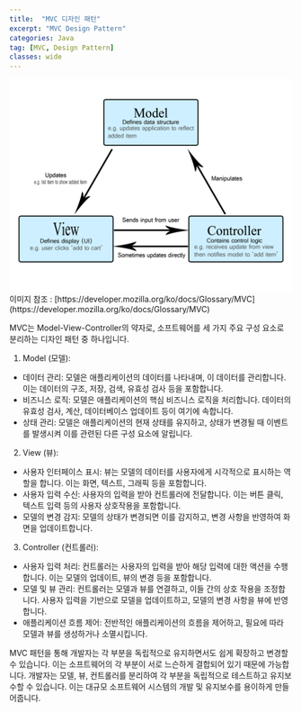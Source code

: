 ```yaml
---
title:  "MVC 디자인 패턴"
excerpt: "MVC Design Pattern"
categories: Java
tag: [MVC, Design Pattern]
classes: wide
---
```


<img src="/img/Java/model-view-controller-light-blue.png"/>
이미지 참조 : [https://developer.mozilla.org/ko/docs/Glossary/MVC](https://developer.mozilla.org/ko/docs/Glossary/MVC)

MVC는 Model-View-Controller의 약자로, 소프트웨어를 세 가지 주요 구성 요소로 분리하는 디자인 패턴 중 하나입니다.

1. Model (모델):
- 데이터 관리: 모델은 애플리케이션의 데이터를 나타내며, 이 데이터를 관리합니다. 이는 데이터의 구조, 저장, 검색, 유효성 검사 등을 포함합니다.
- 비즈니스 로직: 모델은 애플리케이션의 핵심 비즈니스 로직을 처리합니다. 데이터의 유효성 검사, 계산, 데이터베이스 업데이트 등이 여기에 속합니다.
- 상태 관리: 모델은 애플리케이션의 현재 상태를 유지하고, 상태가 변경될 때 이벤트를 발생시켜 이를 관련된 다른 구성 요소에 알립니다.
2. View (뷰):
- 사용자 인터페이스 표시: 뷰는 모델의 데이터를 사용자에게 시각적으로 표시하는 역할을 합니다. 이는 화면, 텍스트, 그래픽 등을 포함합니다.
- 사용자 입력 수신: 사용자의 입력을 받아 컨트롤러에 전달합니다. 이는 버튼 클릭, 텍스트 입력 등의 사용자 상호작용을 포함합니다.
- 모델의 변경 감지: 모델의 상태가 변경되면 이를 감지하고, 변경 사항을 반영하여 화면을 업데이트합니다.
3. Controller (컨트롤러):
- 사용자 입력 처리: 컨트롤러는 사용자의 입력을 받아 해당 입력에 대한 액션을 수행합니다. 이는 모델의 업데이트, 뷰의 변경 등을 포함합니다.
- 모델 및 뷰 관리: 컨트롤러는 모델과 뷰를 연결하고, 이들 간의 상호 작용을 조정합니다. 사용자 입력을 기반으로 모델을 업데이트하고, 모델의 변경 사항을 뷰에 반영합니다.
- 애플리케이션 흐름 제어: 전반적인 애플리케이션의 흐름을 제어하고, 필요에 따라 모델과 뷰를 생성하거나 소멸시킵니다.

MVC 패턴을 통해 개발자는 각 부분을 독립적으로 유지하면서도 쉽게 확장하고 변경할 수 있습니다. 이는 소프트웨어의 각 부분이 서로 느슨하게 결합되어 있기 때문에 가능합니다. 개발자는 모델, 뷰, 컨트롤러를 분리하여 각 부분을 독립적으로 테스트하고 유지보수할 수 있습니다. 이는 대규모 소프트웨어 시스템의 개발 및 유지보수를 용이하게 만들어줍니다.